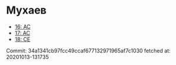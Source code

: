 # Мухаев
- [16: AC](16.md)
- [17: AC](17.md)
- [18: CE](18.md)

Commit: 34a1341cb97fcc49ccaf677132971965af7c1030
 fetched at: 20201013-131735
